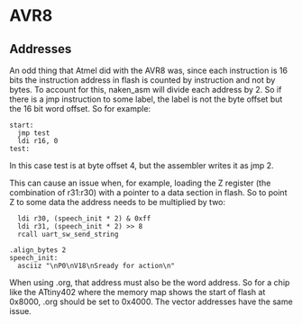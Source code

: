 
AVR8
===

Addresses
---------

An odd thing that Atmel did with the AVR8 was, since each instruction
is 16 bits the instruction address in flash is counted by instruction
and not by bytes.  To account for this, naken_asm will divide each
address by 2.  So if there is a jmp instruction to some label, the
label is not the byte offset but the 16 bit word offset.  So for
example:

    start:
      jmp test
      ldi r16, 0
    test:

In this case test is at byte offset 4, but the assembler writes it
as jmp 2.

This can cause an issue when, for example, loading the Z register
(the combination of r31:r30) with a pointer to a data section in
flash.  So to point Z to some data the address needs to be multiplied
by two:

      ldi r30, (speech_init * 2) & 0xff
      ldi r31, (speech_init * 2) >> 8
      rcall uart_sw_send_string

    .align_bytes 2
    speech_init:
      asciiz "\nP0\nV18\nSready for action\n"

When using .org, that address must also be the word address.  So for
a chip like the ATtiny402 where the memory map shows the start of
flash at 0x8000, .org should be set to 0x4000.  The vector addresses
have the same issue.

